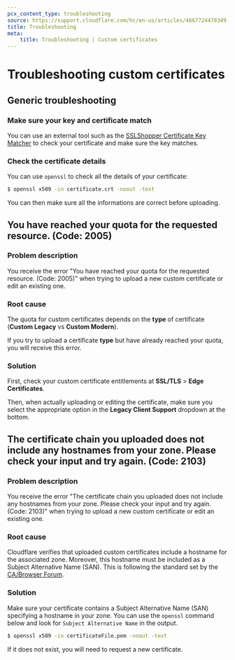 ```yaml
---
pcx_content_type: troubleshooting
source: https://support.cloudflare.com/hc/en-us/articles/4667724478349--You-have-reached-your-quota-for-the-requested-resource-Code-2005-
title: Troubleshooting
meta:
    title: Troubleshooting | Custom certificates
---
```


# Troubleshooting custom certificates

## Generic troubleshooting

### Make sure your key and certificate match

You can use an external tool such as the [SSLShopper Certificate Key Matcher](https://www.sslshopper.com/certificate-key-matcher.html) to check your certificate and make sure the key matches.

### Check the certificate details

You can use `openssl` to check all the details of your certificate:
```bash
$ openssl x509 -in certificate.crt -noout -text
```

You can then make sure all the informations are correct before uploading.


## You have reached your quota for the requested resource. (Code: 2005)

### Problem description

You receive the error "You have reached your quota for the requested resource. (Code: 2005)" when trying to upload a new custom certificate or edit an existing one.

### Root cause

The quota for custom certificates depends on the **type** of certificate (**Custom Legacy** vs **Custom Modern**).

If you try to upload a certificate **type** but have already reached your quota, you will receive this error.

### Solution

First, check your custom certificate entitlements at **SSL/TLS** > **Edge Certificates**.

Then, when actually uploading or editing the certificate, make sure you select the appropriate option in the **Legacy Client Support** dropdown at the bottom.

## The certificate chain you uploaded does not include any hostnames from your zone. Please check your input and try again. (Code: 2103)

### Problem description

You receive the error "The certificate chain you uploaded does not include any hostnames from your zone. Please check your input and try again. (Code: 2103)" when trying to upload a new custom certificate or edit an existing one.

### Root cause

Cloudflare verifies that uploaded custom certificates include a hostname for the associated zone. Moreover, this hostname must be included as a Subject Alternative Name (SAN). This is following the standard set by the [CA/Browser Forum](https://cabforum.org/wp-content/uploads/BRv1.2.5.pdf#page=16).

### Solution

Make sure your certificate contains a Subject Alternative Name (SAN) specifying a hostname in your zone. You can use the `openssl` command below and look for `Subject Alternative Name` in the output.

```bash
$ openssl x509 -in certificateFile.pem -noout -text
```

If it does not exist, you will need to request a new certificate.
